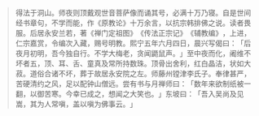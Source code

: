 
> 得法于洞山。师夜则顶戴观世音菩萨像而诵其号，必满十万乃寝。自是世间经书章句，不学而能，作《原教论》十万余言，以抗宗韩排佛之说。读者畏服。后居永安兰若，著《禅门定祖图》​《传法正宗记》​《辅教编》​，上进，仁宗嘉赏，令编次入藏，赐号明教。熙宁五年六月四日，晨兴写偈曰：​「后夜月初明，吾今独自行。不学大梅老，贪闻鼯鼠声。​」至中夜而化，阇维不坏者五，顶、耳、舌、童真及常所持数珠。顶骨出舍利，红白晶洁，状如大菽。道俗合诸不坏，葬于故居永安院之左。师藤州镗津李氏子。奉律甚严，苦硬清约之风，足以配钟山僧远。尝有书与月禅师曰：​「数年来欲制纸被一翻，以御苦寒。今幸已成之，想闻之大笑也。​」东坡曰：​「吾入吴尚及见嵩，其为人常嗔，盖以嗔为佛事云。​」
